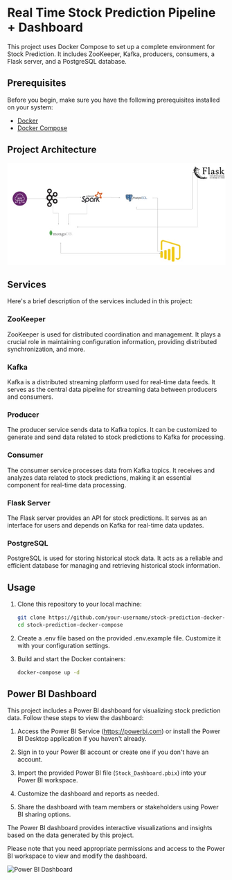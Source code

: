 # Real Time Stock Prediction Pipeline + Dashboard

This project uses Docker Compose to set up a complete environment for Stock Prediction. It includes ZooKeeper, Kafka, producers, consumers, a Flask server, and a PostgreSQL database.

## Prerequisites

Before you begin, make sure you have the following prerequisites installed on your system:

- [Docker](https://www.docker.com/)
- [Docker Compose](https://docs.docker.com/compose/)

## Project Architecture

![Project Architecture](architecture.jpeg)

## Services

Here's a brief description of the services included in this project:

### ZooKeeper

ZooKeeper is used for distributed coordination and management. It plays a crucial role in maintaining configuration information, providing distributed synchronization, and more.

### Kafka

Kafka is a distributed streaming platform used for real-time data feeds. It serves as the central data pipeline for streaming data between producers and consumers.

### Producer

The producer service sends data to Kafka topics. It can be customized to generate and send data related to stock predictions to Kafka for processing.

### Consumer

The consumer service processes data from Kafka topics. It receives and analyzes data related to stock predictions, making it an essential component for real-time data processing.

### Flask Server

The Flask server provides an API for stock predictions. It serves as an interface for users and depends on Kafka for real-time data updates.

### PostgreSQL

PostgreSQL is used for storing historical stock data. It acts as a reliable and efficient database for managing and retrieving historical stock information.

## Usage

1. Clone this repository to your local machine:

   ```bash
   git clone https://github.com/your-username/stock-prediction-docker-compose.git
   cd stock-prediction-docker-compose
   
2. Create a .env file based on the provided .env.example file. Customize it with your configuration settings.

3. Build and start the Docker containers:
   ```bash
   docker-compose up -d
## Power BI Dashboard

This project includes a Power BI dashboard for visualizing stock prediction data. Follow these steps to view the dashboard:

1. Access the Power BI Service (https://powerbi.com) or install the Power BI Desktop application if you haven't already.

2. Sign in to your Power BI account or create one if you don't have an account.

3. Import the provided Power BI file (`Stock_Dashboard.pbix`) into your Power BI workspace.

4. Customize the dashboard and reports as needed.

5. Share the dashboard with team members or stakeholders using Power BI sharing options.

The Power BI dashboard provides interactive visualizations and insights based on the data generated by this project.

Please note that you need appropriate permissions and access to the Power BI workspace to view and modify the dashboard.

![Power BI Dashboard](Dashboard.png)







